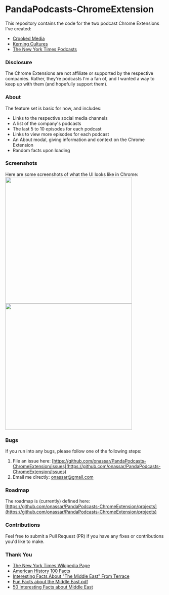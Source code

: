 # PandaPodcasts-ChromeExtension
This repository contains the code for the two podcast Chrome Extensions I've
created:
- [Crooked Media](https://chrome.google.com/webstore/detail/pod-save-america-crooked/goeelkadlndllemolbmfjbaeaakipoai)
- [Kerning Cultures](https://chrome.google.com/webstore/detail/the-new-york-times-podcas/leimmikdkodgbaimglohhceidbooddma)
- [The New York Times Podcasts](https://chrome.google.com/webstore/detail/the-new-york-times-podcas/leimmikdkodgbaimglohhceidbooddma)

### Disclosure
The Chrome Extensions are not affiliate or supported by the respective
companies. Rather, they're podcasts I'm a fan of, and I wanted a way to keep up
with them (and hopefully support them).

### About
The feature set is basic for now, and includes:
- Links to the respective social media channels
- A list of the company's podcasts
- The last 5 to 10 episodes for each podcast
- Links to view more episodes for each podcast
- An About modal, giving information and context on the Chrome Extension
- Random facts upon loading

### Screenshots
Here are some screenshots of what the UI looks like in Chrome:  
<img src="https://i.imgur.com/04HjnE3.png" width="400" />
<img src="https://i.imgur.com/rHSbVbL.png" width="400" />
<!--<img src="https://i.imgur.com/dtG6aNv.png" width="400" />-->

### Bugs
If you run into any bugs, please follow one of the following steps:
1. File an issue here:
[https://github.com/onassar/PandaPodcasts-ChromeExtension/issues](https://github.com/onassar/PandaPodcasts-ChromeExtension/issues)
2. Email me directly: [onassar@gmail.com](mailto:onassar@gmail.com)

### Roadmap
The roadmap is (currently) defined here:  
[https://github.com/onassar/PandaPodcasts-ChromeExtension/projects](https://github.com/onassar/PandaPodcasts-ChromeExtension/projects)

### Contributions
Feel free to submit a Pull Request (PR) if you have any fixes or contributions
you'd like to make.

### Thank You
- [The New York Times Wikipedia Page](https://en.wikipedia.org/wiki/The_New_York_Times)  
- [American History 100 Facts](http://w3.gilmerisd.org/Docs/100Facts.htm)
- [Interesting Facts About "The Middle East" From Terrace](http://www.terracerestaurantandlounge.com/interesting-facts-about-the-middle-east-from-terrace-restaurant/)
- [Fun Facts about the Middle East.pdf](https://cmes.arizona.edu/sites/cmes.arizona.edu/files/Fun%20Facts%20about%20the%20Middle%20East.pdf)
- [50 Interesting Facts about Middle East](https://factrepublic.com/50-interesting-facts-about-middle-east/)

